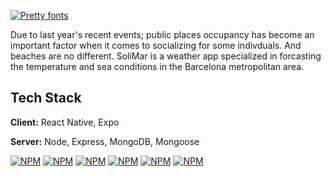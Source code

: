 <a href="https://www.fontspace.com/category/pretty"><img src="https://see.fontimg.com/api/renderfont4/RDvM/eyJyIjoiZnMiLCJoIjo2NSwidyI6MTAwMCwiZnMiOjY1LCJmZ2MiOiIjMUQ1Nzc1IiwiYmdjIjoiI0UzRjlGOSIsInQiOjF9/U29saU1hcg/cinderela-personal-use-regular.png" alt="Pretty fonts"></a>

Due to last year's recent events; public places occupancy has become an important factor when it comes to socializing for some indivduals.
And beaches are no different. 
SoliMar is a weather app specialized in forcasting the temperature and sea conditions in the Barcelona metropolitan area. 
</br>

## Tech Stack

**Client:** React Native, Expo

**Server:** Node, Express, MongoDB, Mongoose

[![NPM](https://img.shields.io/badge/NPM--red?style=flat&logo=npm)](https://github.com/tterb/atomic-design-ui/blob/master/LICENSEs)
[![NPM](https://img.shields.io/badge/REACT-Native-blue?style=flat&logo=react)](https://github.com/tterb/atomic-design-ui/blob/master/LICENSEs)
[![NPM](https://img.shields.io/badge/Expo--blue?style=flat&logo=expo)](https://github.com/tterb/atomic-design-ui/blob/master/LICENSEs)
[![NPM](https://img.shields.io/badge/JavaScript--yellow?style=flat&logo=javascript)](https://github.com/tterb/atomic-design-ui/blob/master/LICENSEs)
[![NPM](https://img.shields.io/badge/Express--green?style=flat&logo=express)](https://github.com/tterb/atomic-design-ui/blob/master/LICENSEs)
[![NPM](https://img.shields.io/badge/MongoDB--green?style=flat&logo=mongodb)](https://github.com/tterb/atomic-design-ui/blob/master/LICENSEs)
